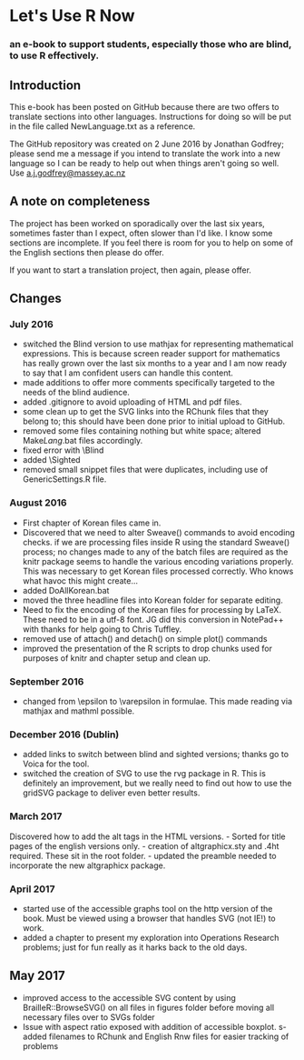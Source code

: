 # Let's Use R Now
### an e-book to support students, especially those who are blind, to use R effectively.


## Introduction 
This e-book has been posted on GitHub because there are two offers to translate sections into other languages. Instructions for doing so will be put in the file called NewLanguage.txt as a reference.

The GitHub repository was created on 2 June 2016 by Jonathan Godfrey; please send me a message if you intend to translate the work into a new language so I can be ready to help out when things aren't going so well. Use a.j.godfrey@massey.ac.nz 

## A note on completeness

The project has been worked on sporadically over the last six years, sometimes faster than I expect, often slower than I'd like. I know some sections are incomplete. If you feel there is room for you to help on some of the English sections then please do offer.

If you want to start a translation project, then again, please offer.



## Changes

### July 2016

- switched the Blind version to use mathjax for representing mathematical expressions. This is because screen reader support for mathematics has really grown over the last six months to a year and I am now ready to say that I am confident users can handle this content.
- made additions to offer more comments specifically targeted to the needs of the blind audience.
- added .gitignore to avoid uploading of HTML and pdf files.
- some clean up to get the SVG links into the RChunk files that they belong to; this should have been done prior to initial upload to GitHub.
- removed some files containing nothing but white space; altered Make*Lang*.bat files accordingly.
- fixed error with \Blind
- added \Sighted
- removed small snippet files that were duplicates, including use of GenericSettings.R file. 


### August 2016
- First chapter of Korean files came in.
- Discovered that we need to alter Sweave() commands to avoid encoding checks.  if we are processing files inside R using the standard Sweave() process; no changes made to any of the batch files are required as the knitr package seems to handle the various encoding variations properly. This was necessary to get Korean files processed correctly. Who knows what havoc this might create...
- added DoAllKorean.bat
- moved the three headline files into Korean folder for separate editing. 
- Need to fix the encoding of the Korean files for processing by LaTeX. These need to be in a utf-8 font. JG did this conversion in NotePad++ with thanks for help going to Chris Tuffley.
- removed use of attach() and detach() on simple plot() commands
- improved the presentation of the R scripts to drop chunks used for purposes of knitr and chapter setup and clean up.

### September 2016

- changed from \epsilon to \varepsilon in formulae. This made reading via mathjax and mathml possible.

### December 2016 (Dublin)

- added links to switch between blind and sighted versions; thanks go to Voica for the tool.
- switched the creation of SVG to use the rvg package in R. This is definitely an improvement, but we really need to find out how to use the gridSVG package to deliver even better results.


### March 2017

Discovered how to add the alt tags in the HTML versions. 
    - Sorted for title pages of the english versions only.
    - creation of altgraphicx.sty and .4ht required. These sit in the root folder.
    - updated the preamble needed to incorporate the new altgraphicx package.

### April 2017

- started use of the accessible graphs tool on the http version of the book. Must be viewed using a browser that handles SVG (not IE!) to work.
- added a chapter to present my exploration into Operations Research problems; just for fun really as it harks back to the old days.

## May 2017

- improved access to the accessible SVG content by using BrailleR::BrowseSVG() on all files in figures folder before moving all necessary files over to SVGs folder
- Issue with aspect ratio exposed with addition of accessible boxplot.
s- added filenames to RChunk and English Rnw files for easier tracking of problems

